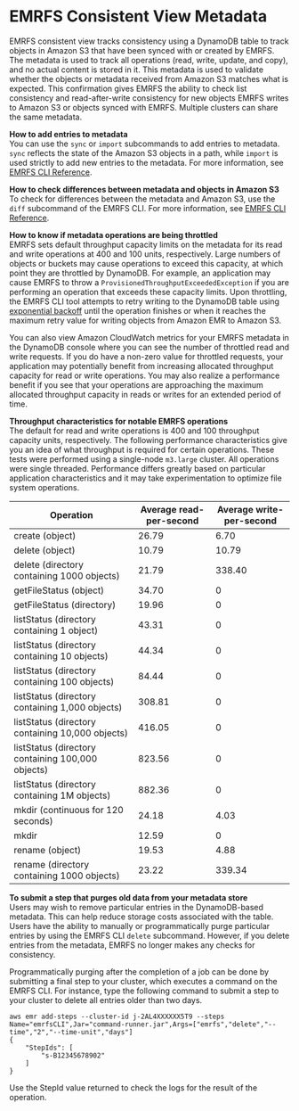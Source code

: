 # EMRFS Consistent View Metadata<a name="emrfs-metadata"></a>

EMRFS consistent view tracks consistency using a DynamoDB table to track objects in Amazon S3 that have been synced with or created by EMRFS\. The metadata is used to track all operations \(read, write, update, and copy\), and no actual content is stored in it\. This metadata is used to validate whether the objects or metadata received from Amazon S3 matches what is expected\. This confirmation gives EMRFS the ability to check list consistency and read\-after\-write consistency for new objects EMRFS writes to Amazon S3 or objects synced with EMRFS\. Multiple clusters can share the same metadata\.

**How to add entries to metadata**  
You can use the `sync` or `import` subcommands to add entries to metadata\. `sync` reflects the state of the Amazon S3 objects in a path, while `import` is used strictly to add new entries to the metadata\. For more information, see [EMRFS CLI Reference](emrfs-cli-reference.md)\.

**How to check differences between metadata and objects in Amazon S3**  
To check for differences between the metadata and Amazon S3, use the `diff` subcommand of the EMRFS CLI\. For more information, see [EMRFS CLI Reference](emrfs-cli-reference.md)\.

**How to know if metadata operations are being throttled**  
EMRFS sets default throughput capacity limits on the metadata for its read and write operations at 400 and 100 units, respectively\. Large numbers of objects or buckets may cause operations to exceed this capacity, at which point they are throttled by DynamoDB\. For example, an application may cause EMRFS to throw a `ProvisionedThroughputExceededException` if you are performing an operation that exceeds these capacity limits\. Upon throttling, the EMRFS CLI tool attempts to retry writing to the DynamoDB table using [exponential backoff](https://docs.aws.amazon.com/general/latest/gr/api-retries.html) until the operation finishes or when it reaches the maximum retry value for writing objects from Amazon EMR to Amazon S3\. 

You can also view Amazon CloudWatch metrics for your EMRFS metadata in the DynamoDB console where you can see the number of throttled read and write requests\. If you do have a non\-zero value for throttled requests, your application may potentially benefit from increasing allocated throughput capacity for read or write operations\. You may also realize a performance benefit if you see that your operations are approaching the maximum allocated throughput capacity in reads or writes for an extended period of time\.

**Throughput characteristics for notable EMRFS operations**  
The default for read and write operations is 400 and 100 throughput capacity units, respectively\. The following performance characteristics give you an idea of what throughput is required for certain operations\. These tests were performed using a single\-node `m3.large` cluster\. All operations were single threaded\. Performance differs greatly based on particular application characteristics and it may take experimentation to optimize file system operations\.


| Operation  | Average read\-per\-second  | Average write\-per\-second  | 
| --- | --- | --- | 
| create \(object\) | 26\.79 |  6\.70 | 
| delete \(object\) | 10\.79 |  10\.79 | 
| delete \(directory containing 1000 objects\) | 21\.79 | 338\.40  | 
|  getFileStatus \(object\) | 34\.70 | 0  | 
| getFileStatus \(directory\) | 19\.96 | 0 | 
| listStatus \(directory containing 1 object\) | 43\.31 | 0 | 
| listStatus \(directory containing 10 objects\) | 44\.34 | 0 | 
| listStatus \(directory containing 100 objects\) | 84\.44 | 0 | 
| listStatus \(directory containing 1,000 objects\) | 308\.81 | 0 | 
| listStatus \(directory containing 10,000 objects\) | 416\.05 | 0 | 
| listStatus \(directory containing 100,000 objects\) | 823\.56 | 0 | 
| listStatus \(directory containing 1M objects\) | 882\.36 | 0 | 
| mkdir \(continuous for 120 seconds\)  | 24\.18 | 4\.03 | 
| mkdir | 12\.59 | 0 | 
| rename \(object\) | 19\.53 | 4\.88 | 
| rename \(directory containing 1000 objects\) | 23\.22 | 339\.34 | 

**To submit a step that purges old data from your metadata store**  
Users may wish to remove particular entries in the DynamoDB\-based metadata\. This can help reduce storage costs associated with the table\. Users have the ability to manually or programmatically purge particular entries by using the EMRFS CLI `delete` subcommand\. However, if you delete entries from the metadata, EMRFS no longer makes any checks for consistency\.

Programmatically purging after the completion of a job can be done by submitting a final step to your cluster, which executes a command on the EMRFS CLI\. For instance, type the following command to submit a step to your cluster to delete all entries older than two days\.

```
aws emr add-steps --cluster-id j-2AL4XXXXXX5T9 --steps Name="emrfsCLI",Jar="command-runner.jar",Args=["emrfs","delete","--time","2","--time-unit","days"]
{
    "StepIds": [
        "s-B12345678902"
    ]
}
```

Use the StepId value returned to check the logs for the result of the operation\.